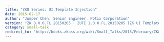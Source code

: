 ```yaml
---
title: "ZK8 Series: UI Template Injection"
date: 2015-02-17
author: "Jumper Chen, Senior Engineer, Potix Corporation"
version: "ZK 8.0.0.FL.20150205 + ZUTI 1.0.0.FL.20150205 (ZK UI Template Injection)"
category: small-talk
redirect_to: "http://books.zkoss.org/wiki/Small_Talks/2015/February/ZK8_Series:_UI_Template_Injection"
---
```

